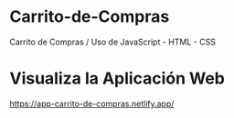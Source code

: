 # Carrito-de-Compras
Carrito de Compras / Uso de JavaScript - HTML - CSS 

# Visualiza la Aplicación Web 
https://app-carrito-de-compras.netlify.app/
